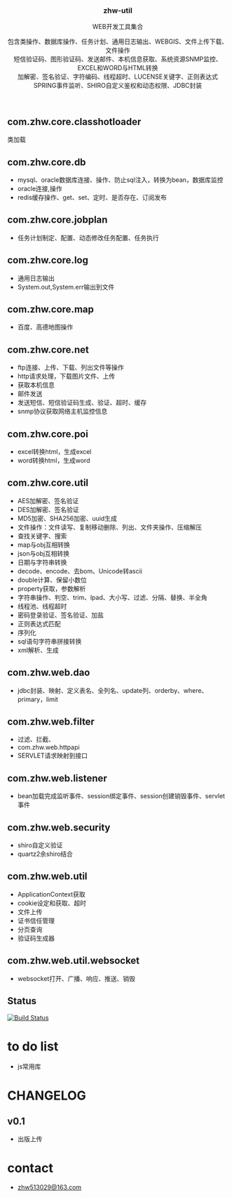 <p align="center">
	<h3 align="center">zhw-util</h3>
	<p align="center" color="red">WEB开发工具集合</p>
	<p align="center">
	包含类操作、数据库操作、任务计划、通用日志输出、WEBGIS、文件上传下载、文件操作<br>
	短信验证码、图形验证码、发送邮件、本机信息获取、系统资源SNMP监控、EXCEL和WORD与HTML转换<br>
	加解密、签名验证、字符编码、线程超时、LUCENSE关键字、正则表达式<br>
	SPRING事件监听、SHIRO自定义鉴权和动态权限、JDBC封装<br>
	</p>  
</p>

</br>

## com.zhw.core.classhotloader 
类加载  
## com.zhw.core.db</br>
* mysql、oracle数据库连接、操作、防止sql注入，转换为bean，数据库监控
* oracle连接,操作
* redis缓存操作、get、set、定时、是否存在、订阅发布
## com.zhw.core.jobplan
* 任务计划制定、配置、动态修改任务配置、任务执行
## com.zhw.core.log
* 通用日志输出
* System.out,System.err输出到文件
## com.zhw.core.map
* 百度、高德地图操作
## com.zhw.core.net
* ftp连接、上传、下载、列出文件等操作
* http请求处理，下载图片文件、上传
* 获取本机信息
* 邮件发送
* 发送短信、短信验证码生成、验证、超时、缓存
* snmp协议获取网络主机监控信息
## com.zhw.core.poi
* excel转换html，生成excel
* word转换html，生成word
## com.zhw.core.util
* AES加解密、签名验证
* DES加解密、签名验证
* MD5加密、SHA256加密、uuid生成
* 文件操作：文件读写、复制移动删除、列出、文件夹操作、压缩解压
* 查找关键字、搜索
* map与obj互相转换
* json与obj互相转换
* 日期与字符串转换
* decode、encode、去bom、Unicode转ascii
* double计算、保留小数位
* property获取，参数解析
* 字符串操作、判空、trim、lpad、大小写、过滤、分隔、替换、半全角
* 线程池、线程超时
* 密码登录验证、签名验证、加盐
* 正则表达式匹配
* 序列化
* sql语句字符串拼接转换
* xml解析、生成
## com.zhw.web.dao
* jdbc封装、映射、定义表名、全列名、update列、orderby、where、primary，limit
## com.zhw.web.filter
* 过滤、拦截、
* com.zhw.web.httpapi
* SERVLET请求映射到接口
## com.zhw.web.listener
* bean加载完成监听事件、session绑定事件、session创建销毁事件、servlet事件
## com.zhw.web.security
* shiro自定义验证
* quartz2余shiro结合
## com.zhw.web.util
* ApplicationContext获取
* cookie设定和获取、超时
* 文件上传
* 证书信任管理
* 分页查询
* 验证码生成器
## com.zhw.web.util.websocket
* websocket打开、广播、响应、推送、销毁

## Status
[![Build Status](https://img.shields.io/travis/twbs/bootstrap/v4-dev.svg)](https://github.com/makeok/zhw-util)
# to do list
* js常用库
# CHANGELOG
## v0.1
* 出版上传
# contact
* <zhw513029@163.com>
